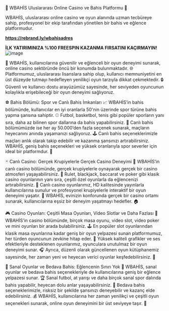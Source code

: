 🌟 WBAHİS Uluslararası Online Casino ve Bahis Platformu 🌟

WBAHİS, uluslararası online casino ve oyun alanında uzman tecbüreye sahip, profesyonel bir ekip tarafından yönetilen bir bahis ve eğlence platformudur. 

**https://rebrand.ly/wbahisadres**

**İLK YATIRIMINIZA %100 FREESPIN KAZANMA FIRSATINI KAÇIRMAYIN!**
![image](https://github.com/user-attachments/assets/00c2080d-c6e3-43b3-ab48-2554a68937f7)

🎰 WBAHİS, kullanıcılarına güvenilir ve eğlenceli bir oyun deneyimi sunarak, online casino sektöründe öncü bir konumda bulunmaktadır. 🌐 Platformumuz, uluslararası lisanslara sahip olup, kullanıcı memnuniyetini en üst düzeyde tutmayı hedefleyen yenilikçi oyun tarzıyla dikkat çekmektedir. 🔒 Güvenli ve kullanıcı dostu arayüzümüz sayesinde, her seviyeden oyuncunun kolaylıkla erişebileceği bir oyun deneyimi sağlıyoruz.

⚽ Bahis Bölümü: Spor ve Canlı Bahis İmkanları 📈
WBAHİS’in bahis bölümünde, kullanıcılar en iyi oranlarla 50'nin üzerinde spor türüne bahis yapma şansına sahiptir. ⚾ Futbol, basketbol, tenis gibi popüler sporların yanı sıra, daha az bilinen spor dallarına da bahis yapabilirsiniz. 🏀 Canlı bahis bölümümüzde ise her ay 50.000’den fazla seçenek sunarak, maçların heyecanını anında yaşamanızı sağlıyoruz. 🕹️ Canlı bahis seçeneklerimizle maçları anlık olarak takip edebilir ve kazanma şansınızı artırabilirsiniz. WBAHİS, geniş bahis seçenekleri ve yüksek oranlarıyla spor severler için ideal bir platformdur. 🏅

🃏 Canlı Casino: Gerçek Krupiyelerle Gerçek Casino Deneyimi 🎴
WBAHİS’in canlı casino bölümünde, gerçek krupiyelerle oynayarak gerçek bir casino atmosferi yaşayabilirsiniz. 🎲 Rulet, blackjack, baccarat ve poker gibi klasik casino oyunlarının yanı sıra, çeşitli özel oyunlarla da eğlencenizi artırabilirsiniz. 🎰 Canlı casino oyunlarımız, HD kalitesinde yayınlarla kullanıcılarına sunulur ve profesyonel krupiyelerle interaktif bir oyun deneyimi yaşatır. 🥳 WBAHİS, evinizin konforunda gerçek bir casino ortamı sunarak, kullanıcılarına eşsiz bir deneyim yaşatmayı hedefler. 🏠

🎮 Casino Oyunları: Çeşitli Masa Oyunları, Video Slotlar ve Daha Fazlası 🎲
WBAHİS’in casino bölümünde, birçok masa oyunu, video slot, video poker ve mini oyunları bir arada bulabilirsiniz. 🕹️ En popüler slot oyunlarından klasik masa oyunlarına kadar geniş bir oyun yelpazesi sunan platformumuz, her türden oyuncunun zevkine hitap eder. 🎨 Yüksek kaliteli grafikler ve ses efektleriyle desteklenen oyunlarımız, oyunculara unutulmaz bir oyun deneyimi sunar. 🎧 Ayrıca, düzenli olarak güncellenen oyun kütüphanemiz sayesinde, her zaman yeni ve heyecan verici oyunlar keşfedebilirsiniz. 🔄

🏇 Sanal Oyunlar ve Bedava Bahis: Eğlencenin Sınırı Yok 🎉
WBAHİS, sanal oyunlar ve bedava bahis seçenekleriyle de kullanıcılarına geniş bir eğlence yelpazesi sunar. 🏆 Sanal futbol, at yarışı ve daha birçok sanal spor dalında bahis yapabilir, heyecan dolu anlar yaşayabilirsiniz. 🐎 Bedava bahis seçeneklerimizle, risksiz bir şekilde şansınızı deneyebilir ve kazanç elde edebilirsiniz. 💰 WBAHİS, kullanıcılarına her zaman yenilikçi ve çeşitli oyun seçenekleri sunarak, online oyun deneyimini bir üst seviyeye taşır. 🚀

